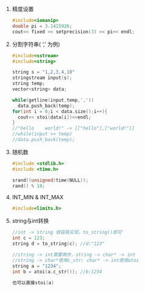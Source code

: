 1. 精度设置

   ```c++
   #include<iomanip>
   double pi = 3.1415926;
   cout<< fixed << setprecision(3) << pi<< endl;
   ```

2. 分割字符串( ‘,’ 为例)

   ```c++
   #include<sstream>
   #include<string>
   
   string s = "1,2,3,4,10"
   stringstream input(s);
   string temp;
   vector<string> data;
   
   while(getline(input,temp,','))
     data.push_back(temp);
   for(int i = 0;i < data.size();i++){
     cout<< stoi(data[i])<<endl;
   }
   //"hello    world!" -> [["hello"],["world!"]]
   //while(input >> temp)
   //data.push_back(temp);
   ```

3. 随机数

   ```c++
   #include <stdlib.h>
   #include <time.h> 
   
   srand((unsigned)time(NULL)); 
   rand() % 10;
   ```
   
4. INT_MIN & INT_MAX

   ```c++
   #include<limits.h>
   ```

5. string与int转换

   ```c++
   //int -> string 很容易实现，to_string()即可
   int c = 123;
   string d = to_string(c); //d:"123"
   
   //string -> int需要两步，string -> char* -> int
   //string -> char*使用c_str; char* -> int使用atoi
   string a = "1234";
   int b = atoi(a.c_str()); //b:1234
   				
   也可以直接stoi(a)
   ```

   

